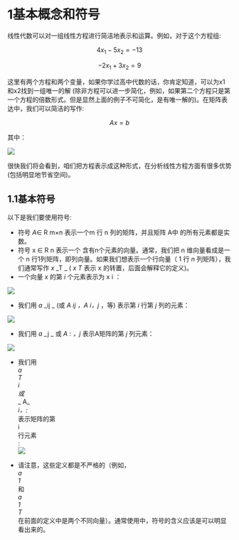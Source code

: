 # 1基本概念和符号

线性代数可以对一组线性方程进行简洁地表示和运算。例如，对于这个方程组:

$$4x_1 - 5x_2= -13$$

$$-2x_1 + 3x_2 = 9$$

这里有两个方程和两个变量，如果你学过高中代数的话，你肯定知道，可以为x1 和x2找到一组唯一的解 \(除非方程可以进一步简化，例如，如果第二个方程只是第一个方程的倍数形式。但是显然上面的例子不可简化，是有唯一解的\)。在矩阵表达中，我们可以简洁的写作:

$$Ax = b$$

其中：

![](http://images2015.cnblogs.com/blog/725767/201606/725767-20160610231016699-1343411175.png)

很快我们将会看到，咱们把方程表示成这种形式，在分析线性方程方面有很多优势\(包括明显地节省空间\)。

## 1.1基本符号

以下是我们要使用符号:

* 符号
  _A_∈ R m×n
  表示一个m
  行
  n
  列的矩阵，并且矩阵
  A中
  的所有元素都是实数。
* 符号
  x ∈ R
  n
  表示一个
  含有n个元素的向量。通常，我们把
  n
  维向量看成是一个
  n
  行1列矩阵，即列向量。如果我们想表示一个行向量（
  1
  行
  _n_
  列矩阵），我们通常写作
  _x_
  _T _
  \(
  _x_
  _T_
  表示
  x
  的转置，后面会解释它的定义\)。
* 一个向量
  x
  的第
  _i_
  个元素表示为
  x
  i
  ：

![](http://images2015.cnblogs.com/blog/725767/201606/725767-20160610231017058-480580350.png)

* 我们用
  _a_
  _ij _
  \(或
  _A_
  _ij_
  _，A_
  _i，j_
  ，等\) 表示第
  _i_
  行第
  _j_
  列的元素：

![](http://images2015.cnblogs.com/blog/725767/201606/725767-20160610231017355-163841704.png)

* 我们用
  _a_
  _j _
  或
  _A_
  :
  _，j_
  表示A矩阵的第
  _j_
  列元素：

![](http://images2015.cnblogs.com/blog/725767/201606/725767-20160610231017590-1585755759.png)

* 我们用  
  _a_  
  _T_  
  _i_  
  _或_  
  _ A_  
  _i，:_  
  表示矩阵的第  
  i  
  行元素  
  :  
  ![](http://images2015.cnblogs.com/blog/725767/201606/725767-20160610231017840-1773560101.png)

* 请注意，这些定义都是不严格的（例如，  
  _a_  
  _1_  
  和  
  _a_  
  _1_  
  _T_  
  在前面的定义中是两个不同向量）。通常使用中，符号的含义应该是可以明显看出来的。



